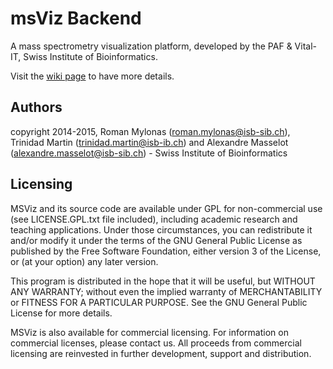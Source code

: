 # msViz Backend
A mass spectrometry visualization platform, developed by the PAF & Vital-IT, Swiss Institute of Bioinformatics.


Visit the [wiki page](../../wiki) to have more details.

## Authors
copyright 2014-2015, Roman Mylonas (roman.mylonas@isb-sib.ch), Trinidad Martin (trinidad.martin@isb-ib.ch) and  Alexandre Masselot (alexandre.masselot@isb-sib.ch) - Swiss Institute of Bioinformatics


## Licensing

MSViz and its source code are  available under GPL for non-commercial use (see LICENSE.GPL.txt file included), including academic research and teaching applications. Under those circumstances, you can redistribute it and/or modify
it under the terms of the GNU General Public License as published by
the Free Software Foundation, either version 3 of the License, or
(at your option) any later version.

This program is distributed in the hope that it will be useful,
but WITHOUT ANY WARRANTY; without even the implied warranty of
MERCHANTABILITY or FITNESS FOR A PARTICULAR PURPOSE.  See the
GNU General Public License for more details.

MSViz is also available for commercial licensing. For information on commercial licenses, please contact us.
All proceeds from commercial licensing are reinvested in further development, support and distribution.
